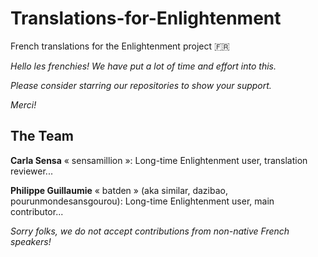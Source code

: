 # Translations-for-Enlightenment

French translations for the Enlightenment project :fr:

*Hello les frenchies! We have put a lot of time and effort into this.*

*Please consider starring our repositories to show your support.*

*Merci!*


## The Team

**Carla Sensa** « sensamillion »: Long-time Enlightenment user, translation reviewer...

**Philippe Guillaumie** « batden » (aka similar, dazibao, pourunmondesansgourou): Long-time Enlightenment user, main contributor...

*Sorry folks, we do not accept contributions from non-native French speakers!*

